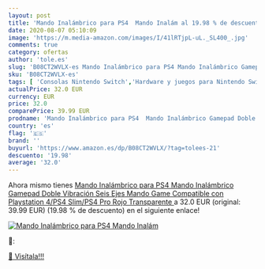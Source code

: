 ```yaml
---
layout: post
title: 'Mando Inalámbrico para PS4  Mando Inalám al 19.98 % de descuento'
date: 2020-08-07 05:10:09
image: 'https://m.media-amazon.com/images/I/41lRTjpL-uL._SL400_.jpg'
comments: true
category: ofertas
author: 'tole.es'
slug: 'B08CT2WVLX-es Mando Inalámbrico para PS4 Mando Inalámbrico Gamepad Doble...'
sku: 'B08CT2WVLX-es'
tags: [ 'Consolas Nintendo Switch','Hardware y juegos para Nintendo Switch','Hogar y cocina','Muebles de TV y multimedia','Muebles de hogar','Sillas Gaming','Videojuegos','playstation','ps4', ]
actualPrice: 32.0 EUR
currency: EUR
price: 32.0
comparePrice: 39.99 EUR
prodname: 'Mando Inalámbrico para PS4  Mando Inalámbrico Gamepad Doble Vibración Seis Ejes Mando Game Compatible con Playstation 4/PS4 Slim/PS4 Pro  Rojo Transparente '
country: 'es'
flag: '🇪🇸'
brand: ''
buyurl: 'https://www.amazon.es/dp/B08CT2WVLX/?tag=tolees-21'
descuento: '19.98'
average: '32.0'
---
```


Ahora mismo tienes [Mando Inalámbrico para PS4  Mando Inalámbrico Gamepad Doble Vibración Seis Ejes Mando Game Compatible con Playstation 4/PS4 Slim/PS4 Pro  Rojo Transparente ](https://www.amazon.es/dp/B08CT2WVLX/?tag=tolees-21) a 32.0 EUR (original: 39.99 EUR) (19.98 %  de descuento) en el siguiente enlace!

[![Mando Inalámbrico para PS4  Mando Inalám](https://m.media-amazon.com/images/I/41lRTjpL-uL._SL400_.jpg)](https://www.amazon.es/dp/B08CT2WVLX/?tag=tolees-21)

🔎:


[🛒 Visítala!!!](https://www.amazon.es/dp/B08CT2WVLX/?tag=tolees-21)

